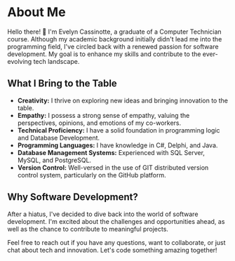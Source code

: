# About Me

Hello there! 👋 I'm Evelyn Cassinotte, a graduate of a Computer Technician course. Although my academic background initially didn't lead me into the programming field, I've circled back with a renewed passion for software development. My goal is to enhance my skills and contribute to the ever-evolving tech landscape.

## What I Bring to the Table

- **Creativity:** I thrive on exploring new ideas and bringing innovation to the table.
- **Empathy:** I possess a strong sense of empathy, valuing the perspectives, opinions, and emotions of my co-workers.
- **Technical Proficiency:** I have a solid foundation in programming logic and Database Development.
- **Programming Languages:** I have knowledge in C#, Delphi, and Java.
- **Database Management Systems:** Experienced with SQL Server, MySQL, and PostgreSQL.
- **Version Control:** Well-versed in the use of GIT distributed version control system, particularly on the GitHub platform.

## Why Software Development?

After a hiatus, I've decided to dive back into the world of software development. I'm excited about the challenges and opportunities ahead, as well as the chance to contribute to meaningful projects.

Feel free to reach out if you have any questions, want to collaborate, or just chat about tech and innovation. Let's code something amazing together!
